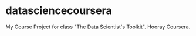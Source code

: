 # datasciencecoursera
My Course Project for class "The Data Scientist's Toolkit".  Hooray Coursera.

